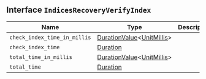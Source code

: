 ## Interface `IndicesRecoveryVerifyIndex`

| Name | Type | Description |
| - | - | - |
| `check_index_time_in_millis` | [DurationValue](./DurationValue.md)<[UnitMillis](./UnitMillis.md)> | &nbsp; |
| `check_index_time` | [Duration](./Duration.md) | &nbsp; |
| `total_time_in_millis` | [DurationValue](./DurationValue.md)<[UnitMillis](./UnitMillis.md)> | &nbsp; |
| `total_time` | [Duration](./Duration.md) | &nbsp; |
